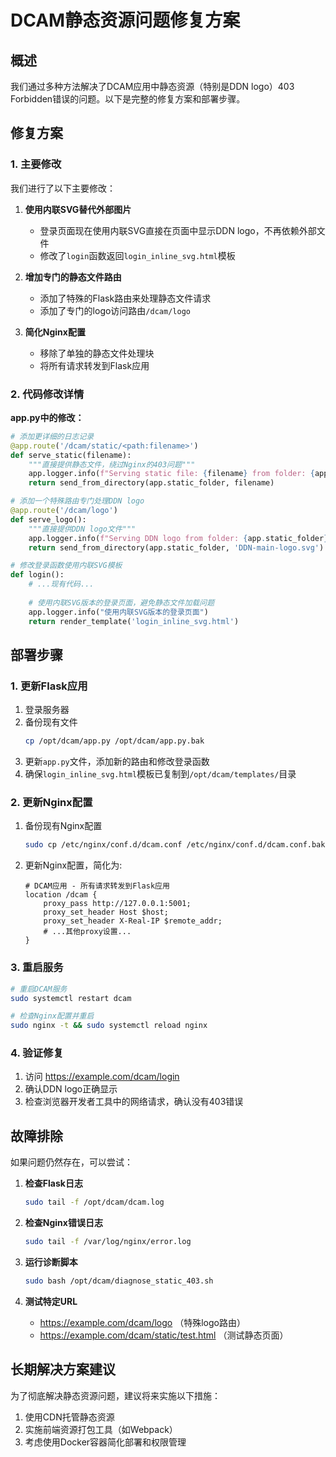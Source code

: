 # DCAM静态资源问题修复方案

## 概述
我们通过多种方法解决了DCAM应用中静态资源（特别是DDN logo）403 Forbidden错误的问题。以下是完整的修复方案和部署步骤。

## 修复方案

### 1. 主要修改
我们进行了以下主要修改：

1. **使用内联SVG替代外部图片**
   - 登录页面现在使用内联SVG直接在页面中显示DDN logo，不再依赖外部文件
   - 修改了`login`函数返回`login_inline_svg.html`模板

2. **增加专门的静态文件路由**
   - 添加了特殊的Flask路由来处理静态文件请求
   - 添加了专门的logo访问路由`/dcam/logo`

3. **简化Nginx配置**
   - 移除了单独的静态文件处理块
   - 将所有请求转发到Flask应用

### 2. 代码修改详情

**app.py中的修改：**
```python
# 添加更详细的日志记录
@app.route('/dcam/static/<path:filename>')
def serve_static(filename):
    """直接提供静态文件，绕过Nginx的403问题"""
    app.logger.info(f"Serving static file: {filename} from folder: {app.static_folder}")
    return send_from_directory(app.static_folder, filename)

# 添加一个特殊路由专门处理DDN logo
@app.route('/dcam/logo')
def serve_logo():
    """直接提供DDN logo文件"""
    app.logger.info(f"Serving DDN logo from folder: {app.static_folder}")
    return send_from_directory(app.static_folder, 'DDN-main-logo.svg')

# 修改登录函数使用内联SVG模板
def login():
    # ...现有代码...
    
    # 使用内联SVG版本的登录页面，避免静态文件加载问题
    app.logger.info("使用内联SVG版本的登录页面")
    return render_template('login_inline_svg.html')
```

## 部署步骤

### 1. 更新Flask应用
1. 登录服务器
2. 备份现有文件
   ```bash
   cp /opt/dcam/app.py /opt/dcam/app.py.bak
   ```
3. 更新`app.py`文件，添加新的路由和修改登录函数
4. 确保`login_inline_svg.html`模板已复制到`/opt/dcam/templates/`目录

### 2. 更新Nginx配置
1. 备份现有Nginx配置
   ```bash
   sudo cp /etc/nginx/conf.d/dcam.conf /etc/nginx/conf.d/dcam.conf.bak
   ```
2. 更新Nginx配置，简化为:
   ```nginx
   # DCAM应用 - 所有请求转发到Flask应用
   location /dcam {
       proxy_pass http://127.0.0.1:5001;
       proxy_set_header Host $host;
       proxy_set_header X-Real-IP $remote_addr;
       # ...其他proxy设置...
   }
   ```

### 3. 重启服务
```bash
# 重启DCAM服务
sudo systemctl restart dcam

# 检查Nginx配置并重启
sudo nginx -t && sudo systemctl reload nginx
```

### 4. 验证修复
1. 访问 https://example.com/dcam/login
2. 确认DDN logo正确显示
3. 检查浏览器开发者工具中的网络请求，确认没有403错误

## 故障排除

如果问题仍然存在，可以尝试：

1. **检查Flask日志**
   ```bash
   sudo tail -f /opt/dcam/dcam.log
   ```

2. **检查Nginx错误日志**
   ```bash
   sudo tail -f /var/log/nginx/error.log
   ```

3. **运行诊断脚本**
   ```bash
   sudo bash /opt/dcam/diagnose_static_403.sh
   ```

4. **测试特定URL**
   - https://example.com/dcam/logo （特殊logo路由）
   - https://example.com/dcam/static/test.html （测试静态页面）

## 长期解决方案建议

为了彻底解决静态资源问题，建议将来实施以下措施：

1. 使用CDN托管静态资源
2. 实施前端资源打包工具（如Webpack）
3. 考虑使用Docker容器简化部署和权限管理